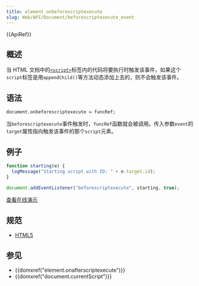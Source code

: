 ```yaml
---
title: element.onbeforescriptexecute
slug: Web/API/Document/beforescriptexecute_event
---
```


{{ApiRef}}

## 概述

当 HTML 文档中的[`<script>`](/zh-CN/docs/Web/HTML/Element/script)标签内的代码将要执行时触发该事件，如果这个`script`标签是用`appendChild()`等方法动态添加上去的，则不会触发该事件。

## 语法

```plain
document.onbeforescriptexecute = funcRef;
```

当`beforescriptexecute`事件触发时，`funcRef`函数就会被调用。传入参数`event`的`target`属性指向触发该事件的那个`script`元素。

## 例子

```js
function starting(e) {
  logMessage("Starting script with ID: " + e.target.id);
}

document.addEventListener("beforescriptexecute", starting, true);
```

[查看在线演示](/samples/html/currentScript.html)

## 规范

- [HTML5](http://www.whatwg.org/specs/web-apps/current-work/#the-script-element)

## 参见

- {{domxref("element.onafterscriptexecute")}}
- {{domxref("document.currentScript")}}
